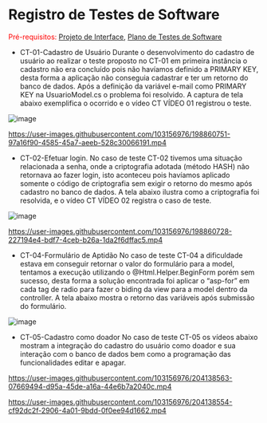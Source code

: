 # Registro de Testes de Software

<span style="color:red">Pré-requisitos: <a href="3-Projeto de Interface.md"> Projeto de Interface</a></span>, <a href="8-Plano de Testes de Software.md"> Plano de Testes de Software</a>

- CT-01-Cadastro de Usuário
Durante o desenvolvimento do cadastro de usuário ao realizar o teste proposto no CT-01 em primeira instância o cadastro não era concluído pois não havíamos definido a PRIMARY KEY, desta forma a aplicação não conseguia cadastrar e ter um retorno do banco de dados. Após a definição da variável e-mail como PRIMARY KEY na UsuarioModel.cs o problema foi resolvido. A captura de tela abaixo exemplifica o ocorrido e o vídeo CT VÍDEO 01 registrou o teste.
 
 ![image](https://user-images.githubusercontent.com/103156976/198860482-bbb07279-0653-442d-abd3-96693e4e666b.png)


https://user-images.githubusercontent.com/103156976/198860751-97a16f90-4585-45a7-aeeb-528c30066191.mp4



- CT-02-Efetuar login. 
	No caso de teste CT-02 tivemos uma situação relacionada a senha, onde a criptografia adotada (método HASH) não retornava ao fazer login, isto aconteceu pois havíamos aplicado somente o código de criptografia sem exigir o retorno do mesmo após cadastro no banco de dados. A tela abaixo ilustra como a criptografia foi resolvida, e o vídeo CT VÍDEO 02 registra o caso de teste. 
 
 ![image](https://user-images.githubusercontent.com/103156976/198860492-9ebe535e-438e-4764-90d4-1f5dfb333e7a.png)

https://user-images.githubusercontent.com/103156976/198860728-227194e4-bdf7-4ceb-b26a-1da2f6dffac5.mp4


- CT-04-Formulário de Aptidão 
No caso de teste CT-04 a dificuldade estava em conseguir retornar o valor do formulário para a model, tentamos a execução utilizando o @Html.Helper.BeginForm porém sem sucesso, desta forma a solução encontrada foi aplicar o “asp-for” em cada tag de radio para  fazer o biding da view para a model dentro da controller. 
A tela abaixo mostra o retorno das variáveis após submissão do formulário.

 ![image](https://user-images.githubusercontent.com/103156976/198860499-da628b68-4c9f-4329-94a3-cded7831e606.png)
 
 - CT-05-Cadastro como doador
 No caso de teste CT-05 os vídeos abaixo mostram a integração do cadastro do usuário como doador e sua interação com o banco de dados bem como a programação das funcionalidades editar e apagar. 

https://user-images.githubusercontent.com/103156976/204138563-07669494-d95a-45de-a16a-44e6b7a2040c.mp4

https://user-images.githubusercontent.com/103156976/204138554-cf92dc2f-2906-4a01-9bdd-0f0ee94d1662.mp4


